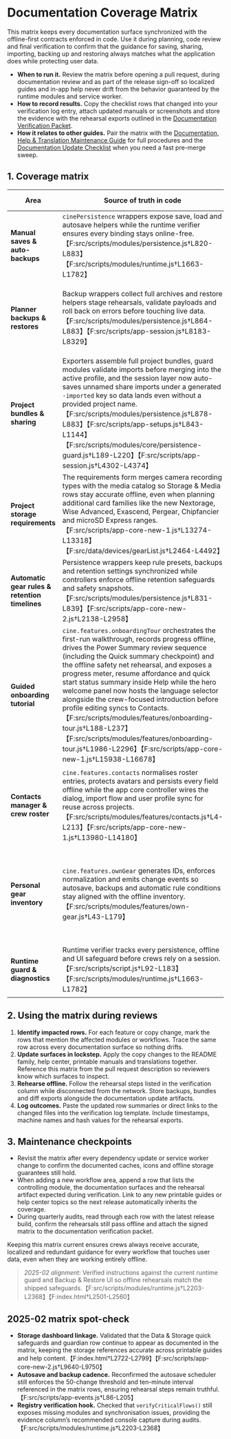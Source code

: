# Documentation Coverage Matrix

This matrix keeps every documentation surface synchronized with the offline-first
contracts enforced in code. Use it during planning, code review and final
verification to confirm that the guidance for saving, sharing, importing,
backing up and restoring always matches what the application does while
protecting user data.

- **When to run it.** Review the matrix before opening a pull request, during
  documentation review and as part of the release sign-off so localized guides
  and in-app help never drift from the behavior guaranteed by the runtime
  modules and service worker.
- **How to record results.** Copy the checklist rows that changed into your
  verification log entry, attach updated manuals or screenshots and store the
  evidence with the rehearsal exports outlined in the
  [Documentation Verification Packet](documentation-verification-packet.md).
- **How it relates to other guides.** Pair the matrix with the
  [Documentation, Help & Translation Maintenance Guide](documentation-maintenance.md)
  for full procedures and the [Documentation Update Checklist](documentation-update-checklist.md)
  when you need a fast pre-merge sweep.

## 1. Coverage matrix

| Area | Source of truth in code | README family | In-app help & hover copy | Printable runbooks | Translation surfaces | Verification notes |
| --- | --- | --- | --- | --- | --- | --- |
| **Manual saves & auto-backups** | `cinePersistence` wrappers expose save, load and autosave helpers while the runtime verifier ensures every binding stays online-free.【F:src/scripts/modules/persistence.js†L820-L883】【F:src/scripts/modules/runtime.js†L1663-L1782】 | `README.md` → *Saving & Project Management*, localized equivalents. | Help topics under **Saving projects**, hover help on **Save** and autosave status overlays. | `docs/offline-readiness.md`, `docs/operations-checklist.md`. | `src/scripts/translations.js` entries `save*`, `autosave*`, `backupGuardian*`. | Capture manual save + autosave rehearsal, log selector timestamps, archive diff export.
| **Planner backups & restores** | Backup wrappers collect full archives and restore helpers stage rehearsals, validate payloads and roll back on errors before touching live data.【F:src/scripts/modules/persistence.js†L864-L883】【F:src/scripts/app-session.js†L8183-L8329】 | `README.md` → *Backup & Recovery*, *Emergency Recovery Playbook*. | Help topics under **Backups**, the **Data & Storage dashboard** article, restore dialogs and forced pre-restore backup notices.【F:index.html†L4275-L4355】 | `docs/save-share-restore-reference.md`, `docs/backup-rotation-guide.md`. | `src/scripts/translations.js` entries `backup*`, `restore*`, `compareVersions*`. | Store fresh `planner-backup.json`, rehearse restore in isolated profile, attach runtime guard output.
| **Project bundles & sharing** | Exporters assemble full project bundles, guard modules validate imports before merging into the active profile, and the session layer now auto-saves unnamed share imports under a generated `-imported` key so data lands even without a provided project name.【F:src/scripts/modules/persistence.js†L878-L883】【F:src/scripts/app-setups.js†L843-L1144】【F:src/scripts/modules/core/persistence-guard.js†L189-L220】【F:src/scripts/app-session.js†L4302-L4374】 | `README.md` → *Sharing & Imports*, *Save, Share & Import Drill*. | Help topics for **Project bundles**, hover help on **Export project**/**Import project**. | `docs/save-share-restore-reference.md`, `docs/offline-readiness.md`. | `src/scripts/translations.js` entries `exportProject*`, `importProject*`, `shareBundle*`. | Export project bundle, import on verification profile, record incident notes diff and confirm unnamed payloads appear under an `-imported` title.
| **Project storage requirements** | The requirements form merges camera recording types with the media catalog so Storage & Media rows stay accurate offline, even when planning additional card families like the new Nextorage, Wise Advanced, Exascend, Pergear, Chipfancier and microSD Express ranges.【F:src/scripts/app-core-new-1.js†L13274-L13318】【F:src/data/devices/gearList.js†L2464-L4492】 | `README.md` → *Everyday Workflow* step 4; localized equivalents. | Storage section in the project dialog help text and offline walkthroughs. | `docs/offline-readiness.md` (Storage hygiene), `docs/operations-checklist.md`. | `src/scripts/translations.js` entries `storageNeeds*`. | Add and restore storage rows covering CFexpress, CFast, SD and microSD media during rehearsal, confirm autosave captures the entries, and verify the Recording Frame Rate field announces the allowed 1–max fps range for the selected sensor mode while preserving the entered value across saves and exports.
| **Automatic gear rules & retention timelines** | Persistence wrappers keep rule presets, backups and retention settings synchronized while controllers enforce offline retention safeguards and safety snapshots.【F:src/scripts/modules/persistence.js†L831-L839】【F:src/scripts/app-core-new-2.js†L2138-L2958】 | `README.md` → *Automatic Gear Rules*, *Data & Storage Overview*. | Help topics under **Automatic gear rules**, retention warnings in dialogs. | `docs/auto-gear-rule-options.md`, `docs/testing-plan.md`. | `src/scripts/translations.js` entries `autoGear*`, `retention*`. | Export `auto-gear-rules-*.json`, confirm retention summary, capture verification screenshot.
| **Guided onboarding tutorial** | `cine.features.onboardingTour` orchestrates the first-run walkthrough, records progress offline, drives the Power Summary review sequence (including the Quick summary checkpoint) and the offline safety net rehearsal, and exposes a progress meter, resume affordance and quick start status summary inside Help while the hero welcome panel now hosts the language selector alongside the crew-focused introduction before profile editing syncs to Contacts.【F:src/scripts/modules/features/onboarding-tour.js†L188-L237】【F:src/scripts/modules/features/onboarding-tour.js†L1986-L2296】【F:src/scripts/app-core-new-1.js†L15938-L16678】 | `README.md` → *Quick Start* (guided tutorial step). | Help dialog quick start checklist button, copy, progress status and anchored popups that highlight the live controls crews are rehearsing. | `docs/documentation-update-checklist.md` (first-run rehearsal). | `src/scripts/translations.js` entries `onboardingTour*`, `helpOnboardingTutorialCopy`. | Launch the tutorial offline, confirm the hero language selector mirrors the header options before continuing, the Power Summary step highlights Results, the offline safety net step calls out the indicator and autosave safeguards, the Quick summary checkpoint card is called out, the meter reflects saved progress, the resume hint reports counts after reopening, the quick start status reports completed/total counts plus the most recent completed step with a relative timestamp and the next workflow, each anchored popup allows interacting with the highlighted controls before advancing, skip/complete persistence holds and replay works from Help.
| **Contacts manager & crew roster** | `cine.features.contacts` normalises roster entries, protects avatars and persists every field offline while the app core controller wires the dialog, import flow and user profile sync for reuse across projects.【F:src/scripts/modules/features/contacts.js†L4-L213】【F:src/scripts/app-core-new-1.js†L13980-L14180】 | `README.md` → *Saving & Project Management* (“Crew contacts stay reusable”), localized equivalents. | Contacts dialog controls, roster toolbar, import hint and profile editors inside **Contacts** with their help anchors.【F:index.html†L7345-L7410】 | `docs/save-share-restore-reference.md` (roster retention safeguards).【F:docs/save-share-restore-reference.md†L15-L17】 | `src/scripts/translations.js` entries `contacts.*`.【F:src/scripts/translations.js†L150-L213】 | Add a contact with avatar, link it to a crew row, import a `.vcf` offline and confirm autosave/backups record the roster before closing the dialog.【F:src/scripts/modules/features/contacts.js†L148-L213】
| **Personal gear inventory** | `cine.features.ownGear` generates IDs, enforces normalization and emits change events so autosave, backups and automatic rule conditions stay aligned with the offline inventory.【F:src/scripts/modules/features/own-gear.js†L43-L179】 | `README.md` → *Saving & Project Management* (“Personal gear inventory stays in sync”), localized equivalents. | **Own Gear** dialog add/edit/reset controls and help anchors throughout the modal.【F:index.html†L6596-L6656】 | `docs/save-share-restore-reference.md` (own gear retention safeguards).【F:docs/save-share-restore-reference.md†L15-L17】 | `src/scripts/translations.js` entries `ownGearNav*`, `ownGear*` dialog strings.【F:src/scripts/translations.js†L60-L68】【F:src/scripts/translations.js†L1634-L1664】 | Add, edit and delete personal gear, confirm automatic gear rule conditions detect the entries and that backups/export payloads include the inventory offline.【F:src/scripts/modules/features/own-gear.js†L104-L172】
| **Runtime guard & diagnostics** | Runtime verifier tracks every persistence, offline and UI safeguard before crews rely on a session.【F:src/scripts/script.js†L92-L183】【F:src/scripts/modules/runtime.js†L1663-L1782】 | `README.md` → *Data Safety & Offline Operation*, *Data Integrity Drills*. | Help diagnostics topic, console guidance inside **Settings → Diagnostics log**. | `docs/offline-readiness.md`, `docs/operations-checklist.md`, `docs/testing-plan.md`. | `src/scripts/translations.js` entries `diagnostics*`, `runtimeIntegrity*`. | Run `window.cineRuntime.verifyCriticalFlows({ warnOnFailure: true })`, archive console capture.

## 2. Using the matrix during reviews

1. **Identify impacted rows.** For each feature or copy change, mark the rows that
   mention the affected modules or workflows. Trace the same row across every
   documentation surface so nothing drifts.
2. **Update surfaces in lockstep.** Apply the copy changes to the README family,
   help center, printable manuals and translations together. Reference this
   matrix from the pull request description so reviewers know which surfaces to
   inspect.
3. **Rehearse offline.** Follow the rehearsal steps listed in the verification
   column while disconnected from the network. Store backups, bundles and diff
   exports alongside the documentation update artifacts.
4. **Log outcomes.** Paste the updated row summaries or direct links to the
   changed files into the verification log template. Include timestamps, machine
   names and hash values for the rehearsal exports.

## 3. Maintenance checkpoints

- Revisit the matrix after every dependency update or service worker change to
  confirm the documented caches, icons and offline storage guarantees still hold.
- When adding a new workflow area, append a row that lists the controlling
  module, the documentation surfaces and the rehearsal artifact expected during
  verification. Link to any new printable guides or help center topics so the
  next release automatically inherits the coverage.
- During quarterly audits, read through each row with the latest release build,
  confirm the rehearsals still pass offline and attach the signed matrix to the
  documentation verification packet.

Keeping this matrix current ensures crews always receive accurate, localized and
redundant guidance for every workflow that touches user data, even when they are
working entirely offline.

> _2025-02 alignment:_ Verified instructions against the current runtime guard and Backup & Restore UI so offline rehearsals match the shipped safeguards.【F:src/scripts/modules/runtime.js†L2203-L2368】【F:index.html†L2501-L2560】

## 2025-02 matrix spot-check
- **Storage dashboard linkage.** Validated that the Data & Storage quick safeguards and guardian row
  continue to appear as documented in the matrix, keeping the storage references accurate across
  printable guides and help content.【F:index.html†L2722-L2799】【F:src/scripts/app-core-new-2.js†L9640-L9750】
- **Autosave and backup cadence.** Reconfirmed the autosave scheduler still enforces the 50-change
  threshold and ten-minute interval referenced in the matrix rows, ensuring rehearsal steps remain
  truthful.【F:src/scripts/app-events.js†L86-L205】
- **Registry verification hook.** Checked that `verifyCriticalFlows()` still exposes missing modules and
  synchronisation issues, providing the evidence column’s recommended console capture during audits.【F:src/scripts/modules/runtime.js†L2203-L2368】
